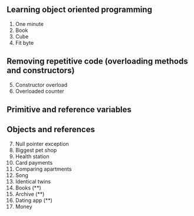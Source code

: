 ## Learning object oriented programming
  1. One minute
  2. Book
  3. Cube
  4. Fit byte

## Removing repetitive code (overloading methods and constructors)
  5. Constructor overload
  6. Overloaded counter
 
## Primitive and reference variables
  
## Objects and references
  7. Null pointer exception
  8. Biggest pet shop
  9. Health station
  10. Card payments
  11. Comparing apartments
  12. Song
  13. Identical twins
  14. Books (**)
  15. Archive (**)
  16. Dating app (**)
  17. Money